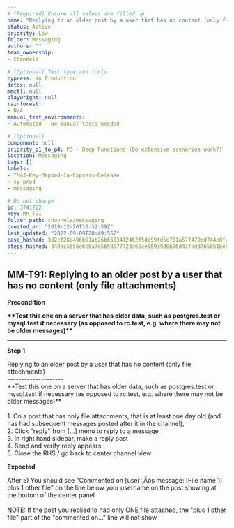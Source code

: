 ```yaml
---
# (Required) Ensure all values are filled up
name: "Replying to an older post by a user that has no content (only file attachments)"
status: Active
priority: Low
folder: Messaging
authors: ""
team_ownership: 
- Channels

# (Optional) Test type and tools
cypress: in Production
detox: null
mmctl: null
playwright: null
rainforest: 
- N/A
manual_test_environments: 
- Automated - No manual tests needed

# (Optional)
component: null
priority_p1_to_p4: P3 - Deep Functions (Do extensive scenarios work?)
location: Messaging
tags: []
labels: 
- TM4J-Key-Mapped-In-Cypress-Release
- cy-prod
- messaging

# Do not change
id: 3741722
key: MM-T91
folder_path: channels/messaging
created_on: "2019-12-20T16:32:59Z"
last_updated: "2022-09-09T20:49:56Z"
case_hashed: 382cf28a496b61ab26b6683412462f5dc99fd6c751a57f479ed744e0fa29e5b8f77c18c75ffb02702f03726a3475f219
steps_hashed: 349aca556e6c8a7e565d577723a66ce00939d0b96d43fadd7658b16e60c4915cbad42c11345232dbde44e9dc5df30a81
---
```


## MM-T91: Replying to an older post by a user that has no content (only file attachments)

**Precondition**

**\*\*Test this one on a server that has older data, such as postgres.test or mysql.test if necessary (as opposed to rc.test, e.g. where there may not be older messages)\*\***

---

**Step 1**

Replying to an older post by a user that has no content (only file attachments)\
\--------------------\
\*\*Test this one on a server that has older data, such as postgres.test or mysql.test if necessary (as opposed to rc.test, e.g. where there may not be older messages)\*\*\
\
1\. On a post that has only file attachments, that is at least one day old (and has had subsequent messages posted after it in the channel),\
2\. Click "reply" from \[...] menu to reply to a message\
3\. In right hand sidebar, make a reply post\
4\. Send and verify reply appears\
5\. Close the RHS / go back to center channel view

**Expected**

After 5) You should see "Commented on \[user]‚Äôs message: \[File name 1] plus 1 other file" on the line below your username on the post showing at the bottom of the center panel\
\
NOTE: If the post you replied to had only ONE file attached, the "plus 1 other file" part of the "commented on..." line will not show
